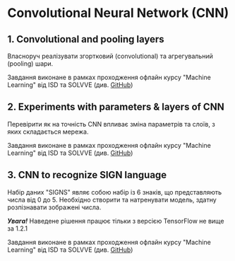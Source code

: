 # Convolutional Neural Network (CNN)

## 1. Convolutional and pooling layers

Власноруч реалізувати згортковий (convolutional) та агрегувальний
(pooling) шари. 

Завдання виконане в рамках проходження офлайн курсу "Machine Learning"
від ISD та SOLVVE (див.
[GitHub](https://github.com/solvve/ml_course/blob/master/cnn/CNN_step_by_step.ipynb))

## 2. Experiments with parameters & layers of CNN

Перевірити як на точність CNN впливає зміна параметрів та слоїв, з яких
складається мережа.
 
Завдання виконане в рамках проходження офлайн курсу "Machine Learning"
від ISD та SOLVVE (див.
[GitHub](https://github.com/solvve/ml_course/blob/master/cnn/CNN_lesson.ipynb)) 

## 3. CNN to recognize SIGN language

Набір даних "SIGNS" являє собою набір із 6 знаків, що представляють
числа від 0 до 5. Необхідно створити та натренувати модель, здатну
розпізнавати зображені числа.

***Увага!*** Наведене рішення працює тільки з версією TensorFlow не вище
за 1.2.1

Завдання виконане в рамках проходження офлайн курсу "Machine Learning"
від ISD та SOLVVE (див.
[GitHub](https://github.com/solvve/ml_course/blob/master/cnn/CNN_application.ipynb))
